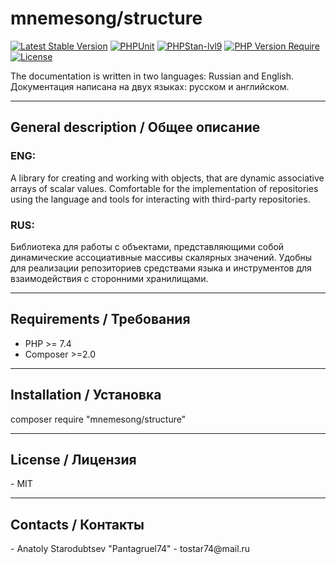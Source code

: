 <h1>mnemesong/structure</h1>

[![Latest Stable Version](http://poser.pugx.org/mnemesong/structure/v)](https://packagist.org/packages/mnemesong/structure)
[![PHPUnit](https://github.com/mnemesong/structure/actions/workflows/phpunit.yml/badge.svg)](https://github.com/mnemesong/structure/actions/workflows/phpunit.yml)
[![PHPStan-lvl9](https://github.com/mnemesong/structure/actions/workflows/phpstan.yml/badge.svg)](https://github.com/mnemesong/structure/actions/workflows/phpstan.yml)
[![PHP Version Require](http://poser.pugx.org/mnemesong/structure/require/php)](https://packagist.org/packages/mnemesong/structure)
[![License](http://poser.pugx.org/mnemesong/structure/license)](https://packagist.org/packages/mnemesong/structure)

The documentation is written in two languages: Russian and English.
Документация написана на двух языках: русском и английском.
<hr>

<h2>General description / Общее описание</h2>

<h3>ENG:</h3>
<p>A library for creating and working with objects, that are dynamic associative arrays of scalar values. Comfortable 
for the implementation of repositories using the language and tools for interacting with third-party repositories.</p>

<h3>RUS:</h3>
<p>Библиотека для работы с объектами, представляющими собой динамические ассоциативные массивы скалярных значений. 
Удобны для реализации репозиториев средствами языка и инструментов для взаимодействия с сторонними хранилищами.</p>
<hr>

<h2>Requirements / Требования</h2>
<ul>
    <li>PHP >= 7.4</li>
    <li>Composer >=2.0</li>
</ul>
<hr>

<h2>Installation / Установка</h2>
<p>composer require "mnemesong/structure"</p>
<hr>

<h2>License / Лицензия</h2>
- MIT
<hr>

<h2>Contacts / Контакты</h2>
- Anatoly Starodubtsev "Pantagruel74"
- tostar74@mail.ru
